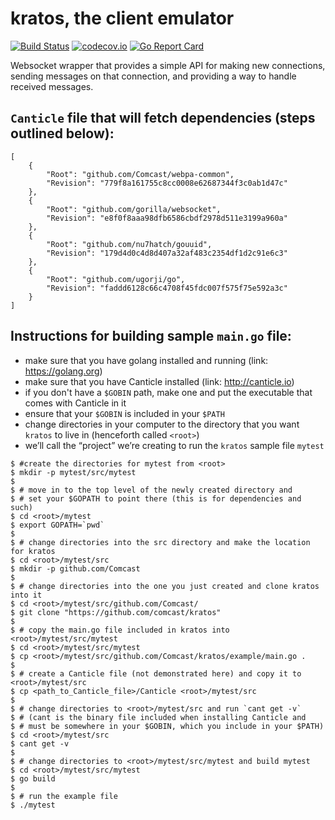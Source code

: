 # kratos, the client emulator

[![Build Status](https://travis-ci.org/Comcast/kratos.svg?branch=master)](https://travis-ci.org/Comcast/kratos)
[![codecov.io](http://codecov.io/github/Comcast/kratos/coverage.svg?branch=master)](http://codecov.io/github/Comcast/kratos?branch=master)
[![Go Report Card](https://goreportcard.com/badge/github.com/Comcast/kratos)](https://goreportcard.com/report/github.com/Comcast/kratos)

Websocket wrapper that provides a simple API for making new connections,
sending messages on that connection, and providing a way to handle received
messages.

## `Canticle` file that will fetch dependencies (steps outlined below):
```
[
    {
        "Root": "github.com/Comcast/webpa-common",
        "Revision": "779f8a161755c8cc0008e62687344f3c0ab1d47c"
    },
    {
        "Root": "github.com/gorilla/websocket",
        "Revision": "e8f0f8aaa98dfb6586cbdf2978d511e3199a960a"
    },
    {
        "Root": "github.com/nu7hatch/gouuid",
        "Revision": "179d4d0c4d8d407a32af483c2354df1d2c91e6c3"
    },
    {
        "Root": "github.com/ugorji/go",
        "Revision": "faddd6128c66c4708f45fdc007f575f75e592a3c"
    }
]
```

## Instructions for building sample `main.go` file:

- make sure that you have golang installed and running (link: https://golang.org)
- make sure that you have Canticle installed (link: http://canticle.io)
- if you don't have a `$GOBIN` path, make one and put the executable that comes with Canticle in it
- ensure that your `$GOBIN` is included in your `$PATH`
- change directories in your computer to the directory that you want `kratos` to live in (henceforth called `<root>`)
- we’ll call the “project” we’re creating to run the `kratos` sample file `mytest`

```
$ #create the directories for mytest from <root>
$ mkdir -p mytest/src/mytest
$
$ # move in to the top level of the newly created directory and
$ # set your $GOPATH to point there (this is for dependencies and such)
$ cd <root>/mytest
$ export GOPATH=`pwd`
$
$ # change directories into the src directory and make the location for kratos
$ cd <root>/mytest/src
$ mkdir -p github.com/Comcast
$
$ # change directories into the one you just created and clone kratos into it
$ cd <root>/mytest/src/github.com/Comcast/
$ git clone "https://github.com/comcast/kratos"
$
$ # copy the main.go file included in kratos into <root>/mytest/src/mytest
$ cd <root>/mytest/src/mytest
$ cp <root>/mytest/src/github.com/Comcast/kratos/example/main.go .
$
$ # create a Canticle file (not demonstrated here) and copy it to <root>/mytest/src
$ cp <path_to_Canticle_file>/Canticle <root>/mytest/src
$
$ # change directories to <root>/mytest/src and run `cant get -v`
$ # (cant is the binary file included when installing Canticle and
$ # must be somewhere in your $GOBIN, which you include in your $PATH)
$ cd <root>/mytest/src
$ cant get -v
$
$ # change directories to <root>/mytest/src/mytest and build mytest
$ cd <root>/mytest/src/mytest
$ go build
$
$ # run the example file
$ ./mytest
```


